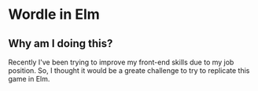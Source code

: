 # Wordle in Elm

## Why am I doing this?
Recently I've been trying to improve my front-end skills due to my job position. So, I thought it would be a greate challenge to try to replicate this game in Elm.